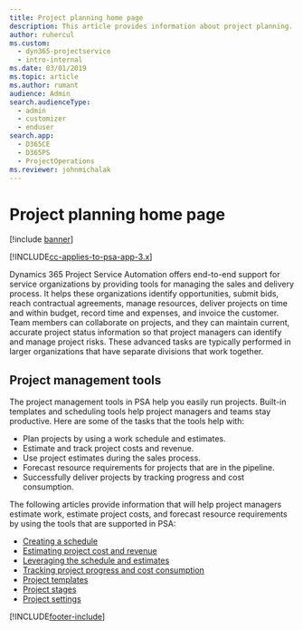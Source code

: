 ```yaml
---
title: Project planning home page
description: This article provides information about project planning.
author: ruhercul
ms.custom: 
  - dyn365-projectservice
  - intro-internal
ms.date: 03/01/2019
ms.topic: article
ms.author: rumant
audience: Admin
search.audienceType: 
  - admin
  - customizer
  - enduser
search.app: 
  - D365CE
  - D365PS
  - ProjectOperations
ms.reviewer: johnmichalak
---
```


# Project planning home page

[!include [banner](../includes/psa-now-project-operations.md)]

[!INCLUDE[cc-applies-to-psa-app-3.x](../includes/cc-applies-to-psa-app-3x.md)]

Dynamics 365 Project Service Automation offers end-to-end support for service organizations by providing tools for managing the sales and delivery process. It helps these organizations identify opportunities, submit bids, reach contractual agreements, manage resources, deliver projects on time and within budget, record time and expenses, and invoice the customer. Team members can collaborate on projects, and they can maintain current, accurate project status information so that project managers can identify and manage project risks. These advanced tasks are typically performed in larger organizations that have separate divisions that work together.

## Project management tools

The project management tools in PSA help you easily run projects. Built-in templates and scheduling tools help project managers and teams stay productive. Here are some of the tasks that the tools help with:

- Plan projects by using a work schedule and estimates.
- Estimate and track project costs and revenue.
- Use project estimates during the sales process.
- Forecast resource requirements for projects that are in the pipeline.
- Successfully deliver projects by tracking progress and cost consumption.

The following articles provide information that will help project managers estimate work, estimate project costs, and forecast resource requirements by using the tools that are supported in PSA:

- [Creating a schedule](project-creating.md)
- [Estimating project cost and revenue](project-estimating.md)
- [Leveraging the schedule and estimates](project-leveraging.md)
- [Tracking project progress and cost consumption](project-tracking.md)
- [Project templates](project-templates.md)
- [Project stages](project-stages.md)
- [Project settings](project-settings.md)


[!INCLUDE[footer-include](../includes/footer-banner.md)]
